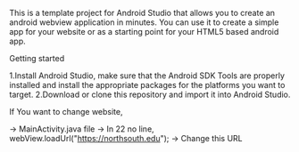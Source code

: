 This is a template project for Android Studio that allows you to create an android webview application in minutes. You can use it to create a simple app for your website or as a starting point for your HTML5 based android app.



Getting started

1.Install Android Studio, make sure that the Android SDK Tools are properly installed and install the appropriate packages for the platforms you want to target.
2.Download or clone this repository and import it into Android Studio.




If You want to change website,

-> MainActivity.java file
-> In 22 no line, webView.loadUrl("https://northsouth.edu"); 
-> Change this URL
